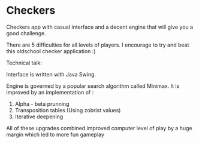# Checkers
 
 Checkers app with casual interface and a decent engine that will give you a good challenge.
 
 There are 5 difficulties for all levels of players. I encourage to try and beat this oldschool checker application :)
 
 
 Technical talk:
 
 Interface is written with Java Swing.
 
 Engine is governed by a popular search algorithm called Minimax. It is improved by an implementation of :
 1. Alpha - beta prunning
 2. Transposition tables (Using zobrist values)
 3. Iterative deepening
 
 All of these upgrades combined improved computer level of play by a huge margin which led to more fun gameplay
